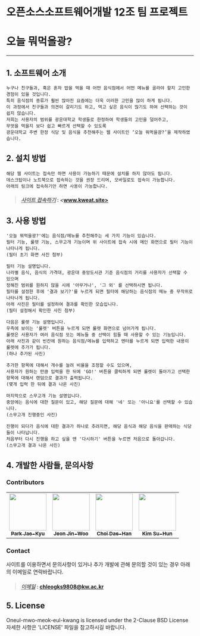 # 오픈소스소프트웨어개발 12조 팀 프로젝트

# 오늘 뭐먹을광?
------------------------------------------
## 1. 소프트웨어 소개
    누구나 친구들과, 혹은 혼자 밥을 먹을 때 어떤 음식점에서 어떤 메뉴를 골라야 할지 고민한 경험이 있을 것입니다. 
    특히 음식점의 종류가 훨씬 많아진 요즘에는 더욱 이러한 고민을 많이 하게 됩니다. 
    이 과정에서 친구들과 의견이 갈리기도 하고, 먹고 싶은 음식이 많기도 하여 선택하는 것이 쉽지 않습니다.
    저희는 사용자의 범위를 광운대학교 학생들로 한정하여 학생들의 고민을 덜어주고, 
    무엇을 먹을지 보다 쉽고 빠르게 선택할 수 있도록
    광운대학교 주변 한정 식당 및 음식을 추천해주는 웹 사이트인 ‘오늘 뭐먹을광?’을 제작하였습니다.
    
## 2. 설치 방법
    해당 웹 사이트는 접속만 하면 사용이 가능하기 때문에 설치를 하지 않아도 됩니다.
    데스크탑이나 노트북으로 접속하는 것을 권장 드리며, 모바일로도 접속이 가능합니다.
    아래의 링크에 접속하기만 하면 사용이 가능합니다.
> #### *<u>사이트 접속하기</u>* : <www.kweat.site>
    
    
## 3. 사용 방법
    '오늘 뭐먹을광?'에는 음식점/메뉴를 추천해주는 세 가지 기능이 있습니다.
    필터 기능, 룰렛 기능, 스무고개 기능이며 위 사이트에 접속 시에 메인 화면으로 필터 기능이 나타나게 됩니다.
    (필터 초기 화면 사진 첨부)
    
    필터 기능 설명입니다.
    나라별 음식, 음식의 가격대, 광운대 중앙도서관 기준 음식점의 거리를 사용자가 선택할 수 있으며
    정해진 범위를 원하지 않을 시에 '아무거나', '그 외' 를 선택하시면 됩니다.
    필터를 설정한 후에 '결과 보기?'를 누르게 되면 필터에 해당하는 음식점의 메뉴 중 무작위로 나타나게 됩니다.
    아래 사진은 필터를 설정하여 결과를 확인한 모습입니다.
    (필터 설정해서 확인한 사진 첨부)
    
    다음은 룰렛 기능 설명입니다.
    우측에 보이는 '룰렛' 버튼을 누르게 되면 룰렛 화면으로 넘어가게 됩니다.
    룰렛은 사용자가 여러 음식점 또는 메뉴들 중 선택이 힘들 때 사용할 수 있는 기능입니다.
    아래 사진과 같이 빈칸에 원하는 음식점/메뉴를 입력하고 엔터를 누르게 되면 입력한 내용이 룰렛에 추가가 됩니다.
    (하나 추가된 사진)
    
    추가한 항목에 대해서 개수를 늘려 비율을 조정할 수도 있으며,
    사용자가 원하는 만큼 입력을 한 뒤에 'GO!' 버튼을 클릭하게 되면 룰렛이 돌아가고 선택한 항목에 대해서 랜덤으로 결과가 출력됩니다.
    (몇개 입력 한 뒤에 결과 나온 사진)
    
    마지막으로 스무고개 기능 설명입니다.
    중앙에는 음식에 대한 질문이 있고, 해당 질문에 대해 '네' 또는 '아니요'를 선택할 수 있습니다.
    (스무고개 진행중인 사진)
    
    진행이 되다가 음식에 대한 결과가 하나로 추려지면, 해당 음식과 해당 음식을 판매하는 식당들이 나타납니다.
    처음부터 다시 진행을 하고 싶을 땐 '다시하기' 버튼을 누르면 처음으로 돌아갑니다.
    (스무고개 결과 나온 사진)
    
## 4. 개발한 사람들, 문의사항 

### Contributors

<!-- ALL-CONTRIBUTORS-LIST:START - Do not remove or modify this section -->
<!-- prettier-ignore-start -->
<!-- markdownlint-disable -->
<table>
  <tr>
    <td align="center">
      <a href="https://github.com/JaeKyuP"><img src="https://avatars.githubusercontent.com/u/106376249?v=4" width="100px;" alt=""/> <br /> <sub> <b>Park Jae-Kyu</b> </sub> </a> <br />
    <td align="center">
      <a href="https://github.com/jinoo98"><img src="https://avatars.githubusercontent.com/u/105479149?v=4" width="100px;" alt=""/> <br /> <sub> <b>Jeon Jin-Woo</b> </sub> </a> <br />
    <td align="center">
      <a href="https://github.com/dhchoi98"><img src="https://avatars.githubusercontent.com/u/104803789?v=4" width="100px;" alt=""/> <br /> <sub> <b>Choi Dae-Han</b> </sub> </a> <br />
    <td align="center">
      <a href="https://github.com/Suhun0331"><img src="https://avatars.githubusercontent.com/u/104614675?v=4" width="100px;" alt=""/> <br /> <sub> <b>Kim Su-Hun
</b> </sub> </a> <br />
  </tr>
</table>

### Contact

사이트를 이용하면서 문의사항이 있거나 추가 개발에 관해 문의할 것이 있는 경우 아래의 이메일로 연락바랍니다.
> #### *<u>이메일</u>* : <chleogks9808@kw.ac.kr>
     
     
## 5. License

Oneul-mwo-meok-eul-kwang is licensed under the 2-Clause BSD License
자세한 사항은 'LICENSE' 파일을 참고하시길 바랍니다.
